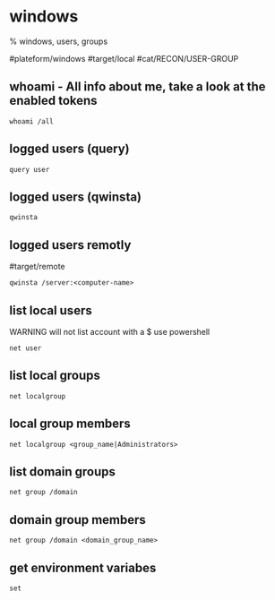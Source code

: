 # windows
% windows, users, groups

#plateform/windows #target/local #cat/RECON/USER-GROUP

## whoami - All info about me, take a look at the enabled tokens
```
whoami /all
```

## logged users (query)
```
query user
```
## logged users (qwinsta)
```
qwinsta
```

## logged users remotly
#target/remote
```
qwinsta /server:<computer-name>
```

## list local users
WARNING will not list account with a $ use powershell
```
net user
```

## list local groups
```
net localgroup
```

## local group members
```
net localgroup <group_name|Administrators>
```

## list domain groups
```
net group /domain
```

## domain group members
```
net group /domain <domain_group_name>
```

## get environment variabes
```
set
```
